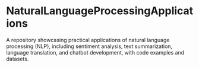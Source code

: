 # NaturalLanguageProcessingApplications
A repository showcasing practical applications of natural language processing (NLP), including sentiment analysis, text summarization, language translation, and chatbot development, with code examples and datasets.
